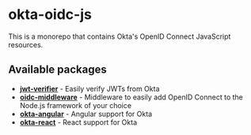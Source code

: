 # okta-oidc-js
This is a monorepo that contains Okta's OpenID Connect JavaScript resources.

## Available packages

* [**jwt-verifier**](/packages/jwt-verifier) - Easily verify JWTs from Okta
* [**oidc-middleware**](/packages/oidc-middleware) - Middleware to easily add OpenID Connect to the Node.js framework of your choice
* [**okta-angular**](/packages/okta-angular) - Angular support for Okta
* [**okta-react**](/packages/okta-react) - React support for Okta
